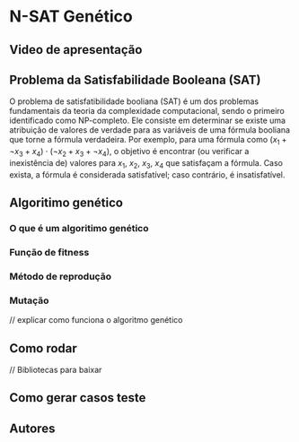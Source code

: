 # N-SAT Genético
## Video de apresentação

## Problema da Satisfabilidade Booleana (SAT)
O problema de satisfatibilidade booliana (SAT) é um dos problemas fundamentais da teoria da complexidade computacional, sendo o primeiro identificado como NP-completo. Ele consiste em determinar se existe uma atribuição de valores de verdade para as variáveis de uma fórmula booliana que torne a fórmula verdadeira. Por exemplo, para uma fórmula como $(x_{1}+ \neg x_{3}+x_{4}) \cdot (\neg x_{2}+x_{3}+ \neg x_{4})$, o objetivo é encontrar (ou verificar a inexistência de) valores para $x_{1}$, $x_{2}$, $x_{3}$, $x_{4}$​ que satisfaçam a fórmula. Caso exista, a fórmula é considerada satisfatível; caso contrário, é insatisfatível.

## Algoritimo genético
### O que é um algoritimo genético
### Função de fitness
### Método de reprodução
### Mutação

// explicar como funciona o algoritmo genético

## Como rodar
// Bibliotecas para baixar

## Como gerar casos teste


## Autores
